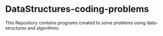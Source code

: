 # DataStructures-coding-problems
This Repository contains programs created to solve problems using data-structures and algorithms.
